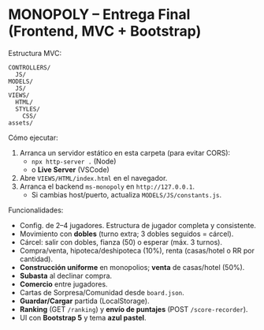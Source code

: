# MONOPOLY – Entrega Final (Frontend, MVC + Bootstrap)

Estructura MVC:
```
CONTROLLERS/
  JS/
MODELS/
  JS/
VIEWS/
  HTML/
  STYLES/
    CSS/
assets/
```

Cómo ejecutar:
1) Arranca un servidor estático en esta carpeta (para evitar CORS):
   - `npx http-server .`  (Node)
   - o **Live Server** (VSCode)
2) Abre `VIEWS/HTML/index.html` en el navegador.
3) Arranca el backend `ms-monopoly` en `http://127.0.0.1`.
   - Si cambias host/puerto, actualiza `MODELS/JS/constants.js`.

Funcionalidades:
- Config. de 2–4 jugadores. Estructura de jugador completa y consistente.
- Movimiento con **dobles** (turno extra; 3 dobles seguidos = cárcel).
- Cárcel: salir con dobles, fianza (50) o esperar (máx. 3 turnos).
- Compra/venta, hipoteca/deshipoteca (10%), renta (casas/hotel o RR por cantidad).
- **Construcción uniforme** en monopolios; **venta** de casas/hotel (50%).
- **Subasta** al declinar compra.
- **Comercio** entre jugadores.
- Cartas de Sorpresa/Comunidad desde `board.json`.
- **Guardar/Cargar** partida (LocalStorage).
- **Ranking** (GET `/ranking`) y **envío de puntajes** (POST `/score-recorder`).
- UI con **Bootstrap 5** y tema **azul pastel**.
